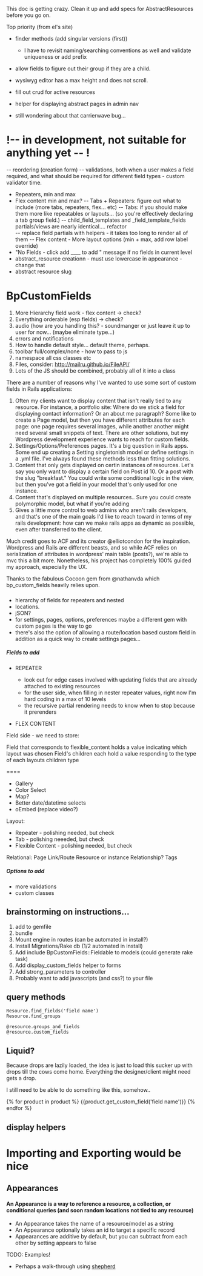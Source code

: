 This doc is getting crazy.  Clean it up and add specs for AbstractResources before you go on.

Top priority (from el's site)

- finder methods (add singular versions (first))
  -  I have to revisit naming/searching conventions as well and validate uniqueness or add prefix
- allow fields to figure out their group if they are a child.


- wysiwyg editor has a max height and does not scroll.

- fill out crud for active resources
- helper for displaying abstract pages in admin nav
- still wondering about that carrierwave bug...


# !-- in development, not suitable for anything yet -- !
-- reordering (creation form)
-- validations, both when a user makes a field required, and what should be required for different field types - custom validator time.
  - Repeaters, min and max
  - Flex content min and max?
-- Tabs + Repeaters:  figure out what to include (more tabs, repeaters, flex... etc)
-- Tabs: if you should make them more like repeatables or layouts... (so you're effectively declaring a tab group field.)
-- child_field_templates and _field_template_fields partials/views are nearly identical.... refactor  
-- replace field partials with helpers - it takes too long to render all of them
-- Flex content - More layout options (min + max, add row label override)
- "No Fields - click add ____ to add " message if no fields in current level
- abstract_resource creationn - must use lowercase in appearance - change that
- abstract resource slug

# BpCustomFields
1. More Hierarchy field work - flex content -> check?
2. Everything orderable (esp fields) -> check?
3. audio (how are you handling this? - soundmanger or just leave it up to user for now... (maybe eliminate type...)
4. errors and notifications
5. How to handle default style... default theme, perhaps.
6. toolbar full/complex/none - how to pass to js
7. namespace all css classes etc
8. Files, consider: http://mailru.github.io/FileAPI/ 
9. Lots of the JS should be combined, probably all of it into a class

There are a number of reasons why I've wanted to use some sort of custom fields in Rails applications:

1. Often my clients want to display content that isn't really tied to any resource.  For instance, a portfolio site:  Where do we stick a field for displaying contact information?  Or an about me paragraph?  Some like to create a Page model, but then you have different attributes for each page: one page requires several images, while another another might need several small snippets of text.  There are other solutions, but my Wordpress development experience wants to reach for custom fields.
2. Settings/Options/Preferences pages.  It's a big question in Rails apps.  Some end up creating a Setting singletonish model or define settings in a .yml file.  I've always found these methods less than fitting solutions.  
3. Content that only gets displayed on certin instances of resources.  Let's say you only want to display a certain field on Post id 10.  Or a post with the slug "breakfast."  You could write some conditional logic in the view, but then you've got a field in your model that's only used for one instance. 
4. Content that's displayed on multiple resources.. Sure you could create polymorphic model, but what if you're adding
5. Gives a little more control to web admins who aren't rails developers, and that's one of the main goals I'd like to reach toward in terms of my rails development: how can we make rails apps as dynamic as possible, even after transferred to the client.


Much credit goes to ACF and its creator @elliotcondon for the inspiration.  Wordpress and Rails are different beasts, and so while ACF relies on serialization of attributes in wordpress' main table (posts?), we're able to mvc this a bit more.
Nonetheless, his project has completely 100% guided my approach, especially the UX.

Thanks to the fabulous Cocoon gem from @nathanvda which bp_custom_fields heavily relies upon.

### 
- hierarchy of fields for repeaters and nested
- locations.
- jSON?
- for settings, pages, options, preferences maybe a different gem with custom pages is the way to go
- there's also the option of allowing a route/location based custom field in addition as a quick way to create settings pages...

##### Fields to add



- REPEATER
  - look out for edge cases involved with updating fields that are already attached to existing resources
  - for the user side, when filling in nester repeater values, right now I'm hard coding in a max of 10 levels
  - the recursive partial rendering needs to know when to stop because it prerenders



- FLEX CONTENT
 

Field side - we need to store:

Field that corresponds to flexible_content holds a value indicating which layout was chosen
Field's children each hold a value responding to the type of each layouts children type


====


- Gallery
- Color Select
- Map?
- Better date/datetime selects
- oEmbed (replace video?)

Layout:
 - Repeater - polishing needed, but check
 - Tab - polishing neeeded, but check
 - Flexible Content - polishing needed, but check
 
Relational:
  Page Link/Route
  Resource or instance
  Relationship?
  Tags


##### Options to add

- more validations
- custom classes


## brainstorming on instructions...

1. add to gemfile
2. bundle
3. Mount engine in routes (can be automated in install?)
4. Install Migrations/Rake db (1/2 automated in install)
4. Add include BpCustomFields::Fieldable to models (could generate rake task)
5. Add display_custom_fields helper to forms
5. Add strong_parameters to controller
6. Probably want to add javascripts (and css?) to your file

## query methods

    Resource.find_fields('field name')
    Resource.find_groups
    
    @resource.groups_and_fields
    @resource.custom_fields
    
## Liquid?

Because drops are lazily loaded, the idea is just to load this sucker up with drops
till the cows come home.  Everything the designer/client might need gets a drop.


I still need to be able to do something like this, somehow..

{% for product in product %}
  {{product.get_custom_field('field name')}}
{% endfor %}



## display helpers
  
# Importing and Exporting would be nice

## Appearances

#### An Appearance is a way to reference a resource, a collection, or conditional queries (and soon random locations not tied to any resource)

- An Appearance takes the name of a resource/model as a string
- An Appearance optionally takes an id to target a specific record
- Appearances are additive by default, but you can subtract from each other by setting appears to false

TODO: Examples!

- Perhaps a walk-through using [shepherd](http://github.hubspot.com/shepherd/docs/welcome/)